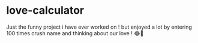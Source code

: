 # love-calculator
Just the funny project i have ever worked on ! but enjoyed a lot by entering 100 times crush name and thinking about our love ! 😂🤣
